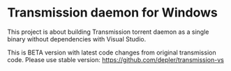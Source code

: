 # Transmission daemon for Windows
This project is about building Transmission torrent daemon as a single binary without dependencies with Visual Studio.

This is BETA version with latest code changes from original transmission code. Please use stable version: https://github.com/depler/transmission-vs
